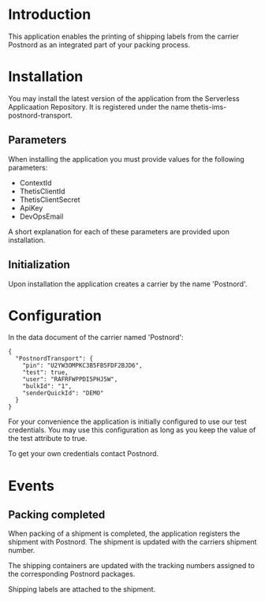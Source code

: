# Introduction

This application enables the printing of shipping labels from the carrier Postnord as an integrated part of your packing process. 

# Installation

You may install the latest version of the application from the Serverless Applicaation Repository. It is registered under the name thetis-ims-postnord-transport.

## Parameters

When installing the application you must provide values for the following parameters:

- ContextId
- ThetisClientId
- ThetisClientSecret
- ApiKey
- DevOpsEmail

A short explanation for each of these parameters are provided upon installation.

## Initialization

Upon installation the application creates a carrier by the name 'Postnord'.

# Configuration

In the data document of the carrier named 'Postnord':
```
{
  "PostnordTransport": {
    "pin": "U2YW3OMPKC3B5FB5FDF2BJD6",
    "test": true,
    "user": "RAFRFWPPDI5PHJ5W",
    "bulkId": "1",
    "senderQuickId": "DEMO"
  }
}
```

For your convenience the application is initially configured to use our test credentials. You may use this configuration as long as you keep the value of the test attribute to true.

To get your own credentials contact Postnord.

# Events

## Packing completed

When packing of a shipment is completed, the application registers the shipment with Postnord. The shipment is updated with the carriers shipment number.

The shipping containers are updated with the tracking numbers assigned to the corresponding Postnord packages.

Shipping labels are attached to the shipment.




